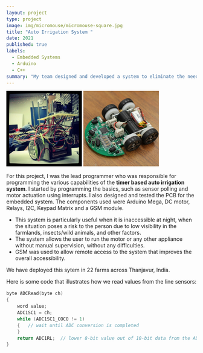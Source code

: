 ```yaml
---
layout: project
type: project
image: img/micromouse/micromouse-square.jpg
title: "Auto Irrigation System "
date: 2021
published: true
labels:
  - Embedded Systems
  - Arduino
  - C++
summary: "My team designed and developed a system to eliminate the need to perform the redundant task of controlling the motor irrigation system.."
---
```


<div class="text-center p-4">
  <img width="200px" src="../img/micromouse/micromouse-robot.png" class="img-thumbnail" >
  <img width="200px" src="../img/micromouse/micromouse-robot-2.jpg" class="img-thumbnail" >
</div>

For this project, I was the lead programmer who was responsible for programming the various capabilities of the **timer based auto irrigation system**.  I started by programming the basics, such as sensor polling and motor actuation using interrupts. I also designed and tested the PCB for the embedded system. The components used were Arduino Mega, DC motor, Relays, I2C, Keypad Matrix and a GSM module.

- This system is particularly useful when it is inaccessible at night, when the situation poses a risk to the person due to low visibility in the farmlands, insects/wild animals, and other factors. 
- The system allows the user to run the motor or any other appliance without manual supervision, without any difficulties. 
- GSM was used to allow remote access to the system that improves the overall accessibility.

We have deployed this sytem in 22 farms across Thanjavur, India.


Here is some code that illustrates how we read values from the line sensors:

```cpp
byte ADCRead(byte ch)
{
    word value;
    ADC1SC1 = ch;
    while (ADC1SC1_COCO != 1)
    {   // wait until ADC conversion is completed   
    }
    return ADC1RL;  // lower 8-bit value out of 10-bit data from the ADC
}
```
